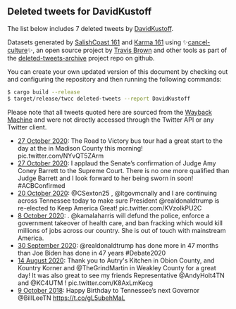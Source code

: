 ## Deleted tweets for DavidKustoff

The list below includes 7 deleted tweets by
[DavidKustoff](https://twitter.com/DavidKustoff).



Datasets generated by [SalishCoast 161](https://twitter.com/SalishCoastA) and [Karma 161](https://twitter.com/KarmaOneSixOne)
using ✨[cancel-culture](https://github.com/travisbrown/cancel-culture)✨, an open source project by [Travis Brown](https://twitter.com/travisbrown) 
and other tools as part of the [deleted-tweets-archive](https://github.com/salcoast/deleted-tweets-archive/) project repo on github.

You can create your own updated version of this document by checking out and configuring the
repository and then running the following commands:

```bash
$ cargo build --release
$ target/release/twcc deleted-tweets --report DavidKustoff
```

Please note that all tweets quoted here are sourced from the
[Wayback Machine](https://web.archive.org) and were not directly accessed through the Twitter API or
any Twitter client.

* [27 October 2020](https://web.archive.org/web/20201027173122/https://twitter.com/DavidKustoff/status/1321142234591436804): The Road to Victory bus tour had a great start to the day at the in Madison County this morning! pic.twitter.com/NYvQT5ZArm
* [27 October 2020](https://web.archive.org/web/20201027003153/https://twitter.com/DavidKustoff/status/1320885067531624450): I applaud the Senate’s confirmation of Judge Amy Coney Barrett to the Supreme Court. There is no one more qualified than Judge Barrett and I look forward to her being sworn in soon!  #ACBConfirmed
* [20 October 2020](https://web.archive.org/web/20201020173726/https://twitter.com/DavidKustoff/status/1318607238672617474): @CSexton25 ,  @ltgovmcnally  and I are continuing across Tennessee today to make sure President  @realdonaldtrump  is re-elected to Keep America Great! pic.twitter.com/KVzoIkPU2C
* [ 8 October 2020](https://web.archive.org/web/20201008012018/https://twitter.com/DavidKustoff/status/1314012566331568129): . @kamalaharris  will defund the police, enforce a government takeover of health care, and ban fracking which would kill millions of jobs across our country. She is out of touch with mainstream America.
* [30 September 2020](https://web.archive.org/web/20200930012122/https://twitter.com/DavidKustoff/status/1311113189413838848): @realdonaldtrump  has done more in 47 months than Joe Biden has done in 47 years  #Debate2020
* [14 August 2020](https://web.archive.org/web/20200814221911/https://twitter.com/DavidKustoff/status/1294398077802029065): Thank you to Autry's Kitchen in Obion County, and Kountry Korner and  @TheGrindMartin  in Weakley County for a great day! It was also great to see my friends Representative  @AndyHolt4TN  and  @KC4UTM ! pic.twitter.com/K8AxLmKecg
* [ 9 October 2018](https://web.archive.org/web/20181009133735/https://twitter.com/DavidKustoff/status/1049655114758324226): Happy Birthday to Tennessee’s next Governor @BillLeeTN https://t.co/gL5ubehMaL
